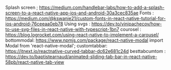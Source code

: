 Splash screen ; https://medium.com/handlebar-labs/how-to-add-a-splash-screen-to-a-react-native-app-ios-and-android-30a3cec835ae
Fonts : https://medium.com/@kswanie21/custom-fonts-in-react-native-tutorial-for-ios-android-76ceeaa0eb78
Using svgs : https://dev.to/vinipachecov/how-to-use-svg-files-in-react-native-with-typescript-1bn7
courosel : https://blog.logrocket.com/using-react-native-to-implement-a-carousel/
bottommodal: https://www.npmjs.com/package/react-native-modal import Modal from 'react-native-modal';
customtabbar: https://itnext.io/reactnative-curved-tabbar-dc62e681c24d
besttabcumtom : https://dev.to/baptistearnaud/animated-sliding-tab-bar-in-react-native-58pb/react-native-tab-view
